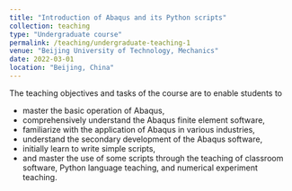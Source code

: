 ```yaml
---
title: "Introduction of Abaqus and its Python scripts"
collection: teaching
type: "Undergraduate course"
permalink: /teaching/undergraduate-teaching-1
venue: "Beijing University of Technology, Mechanics"
date: 2022-03-01
location: "Beijing, China"
---
```


The teaching objectives and tasks of the course are to enable students to 
* master the basic operation of Abaqus, 
* comprehensively understand the Abaqus finite element software, 
* familiarize with the application of Abaqus in various industries, 
* understand the secondary development of the Abaqus software, 
* initially learn to write simple scripts, 
* and master the use of some scripts through the teaching of classroom software, Python language teaching, and numerical experiment teaching.
